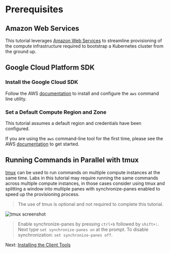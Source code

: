 # Prerequisites

## Amazon Web Services

This tutorial leverages [Amazon Web Services](https://aws.amazon.com/) to streamline provisioning of the compute infrastructure required to bootstrap a Kubernetes cluster from the ground up.

## Google Cloud Platform SDK

### Install the Google Cloud SDK

Follow the AWS [documentation](https://docs.aws.amazon.com/cli/latest/userguide/cli-chap-install.html) to install and configure the `aws` command line utility.

### Set a Default Compute Region and Zone

This tutorial assumes a default region and credentials have been configured.

If you are using the `aws` command-line tool for the first time, please see the AWS [documentation](https://docs.aws.amazon.com/cli/latest/userguide/cli-chap-configure.html) to get started.

## Running Commands in Parallel with tmux

[tmux](https://github.com/tmux/tmux/wiki) can be used to run commands on multiple compute instances at the same time. Labs in this tutorial may require running the same commands across multiple compute instances, in those cases consider using tmux and splitting a window into multiple panes with synchronize-panes enabled to speed up the provisioning process.

> The use of tmux is optional and not required to complete this tutorial.

![tmux screenshot](images/tmux-screenshot.png)

> Enable synchronize-panes by pressing `ctrl+b` followed by `shift+:`. Next type `set synchronize-panes on` at the prompt. To disable synchronization: `set synchronize-panes off`.

Next: [Installing the Client Tools](02-client-tools.md)
